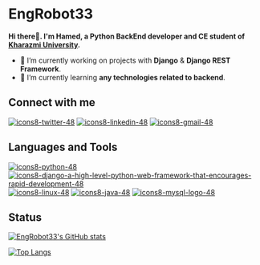# EngRobot33

**Hi there👋. I'm Hamed, a Python BackEnd developer and CE student of [Kharazmi University](https://khu.ac.ir/).**

- 🔭 I’m currently working on projects with **Django** & **Django REST Framework**.
- 🌱 I’m currently learning **any technologies related to backend**.


## Connect with me
[![icons8-twitter-48](https://user-images.githubusercontent.com/74541595/179396963-19c09b21-ac62-4a83-b7ec-f7dc202f6430.png)](https://twitter.com/hmdkhsrvee)
[![icons8-linkedin-48](https://user-images.githubusercontent.com/74541595/179397144-552658c1-0a28-46b5-be2b-3fbf85ace9d8.png)](https://www.linkedin.com/in/hamed-khosravi-aa8446203)
[![icons8-gmail-48](https://user-images.githubusercontent.com/74541595/179397245-37cdb849-4283-4f70-956c-f2e739e44401.png)](mailto:hmdkhsrvee@gmail.com)


## Languages and Tools
[![icons8-python-48](https://user-images.githubusercontent.com/74541595/179397613-97fde14d-0aac-43d5-82b5-32566434f76c.png)](https://www.python.org/)
[![icons8-django-a-high-level-python-web-framework-that-encourages-rapid-development-48](https://user-images.githubusercontent.com/74541595/179397616-265545b6-1b33-4b28-a8bc-9f951a127785.png)](https://www.djangoproject.com/)
[![icons8-linux-48](https://user-images.githubusercontent.com/74541595/179397629-e5dd2796-0605-4f22-817a-39db48d4fd21.png)](https://www.linux.org/)
[![icons8-java-48](https://user-images.githubusercontent.com/74541595/179397635-6065c1dd-fbd9-4fe9-9088-0e8bbebadecb.png)](https://www.java.com/)
[![icons8-mysql-logo-48](https://user-images.githubusercontent.com/74541595/179397677-e0c6910c-db16-4a0c-a4a1-44aba86c7d35.png)](https://www.mysql.com/)


## Status
[![EngRobot33's GitHub stats](https://github-readme-stats.vercel.app/api?username=EngRobot33)](https://github.com/anuraghazra/github-readme-stats)

[![Top Langs](https://github-readme-stats.vercel.app/api/top-langs/?username=EngRobot33&hide=javascript,html,css,scss&layout=compact)](https://github.com/anuraghazra/github-readme-stats)
